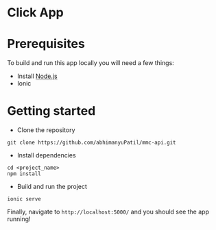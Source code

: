 # Click App

# Prerequisites

To build and run this app locally you will need a few things:

- Install [Node.js](https://nodejs.org/en/)
- Ionic

# Getting started

- Clone the repository

```
git clone https://github.com/abhimanyuPatil/mmc-api.git
```

- Install dependencies

```
cd <project_name>
npm install
```

- Build and run the project

```
ionic serve
```

Finally, navigate to `http://localhost:5000/` and you should see the app running!
